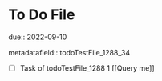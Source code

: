 # To Do File

due:: 2022-09-10

metadatafield:: todoTestFile_1288_34

- [ ] Task of todoTestFile_1288 1 [[Query me]]
